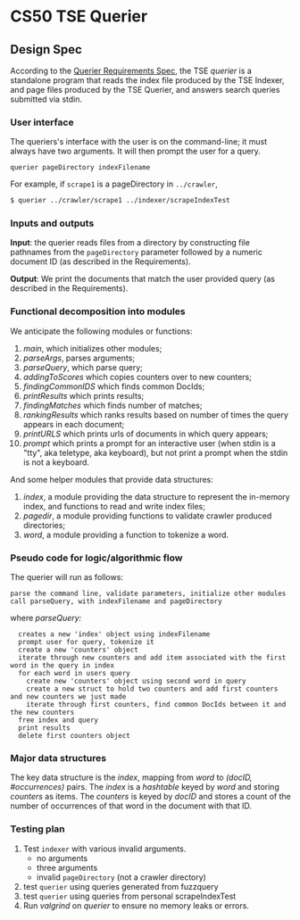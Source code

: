 # CS50 TSE Querier
## Design Spec

According to the [Querier Requirements Spec](REQUIREMENTS.md), the TSE *querier* is a standalone program that reads the index file produced by the TSE Indexer, and page files produced by the TSE Querier, and answers search queries submitted via stdin.

### User interface

The queriers's interface with the user is on the command-line; it must always have two arguments. It will then prompt the user for a query.

```
querier pageDirectory indexFilename
```

For example, if `scrape1` is a pageDirectory in `../crawler`,

``` bash
$ querier ../crawler/scrape1 ../indexer/scrapeIndexTest
```

### Inputs and outputs

**Input**: the querier reads files from a directory by constructing file pathnames from the `pageDirectory` parameter followed by a numeric document ID (as described in the Requirements).

**Output**: We print the documents that match the user provided query (as described in the Requirements).

### Functional decomposition into modules

We anticipate the following modules or functions:

 1. *main*, which initializes other modules;
 2. *parseArgs*, parses arguments;
 3. *parseQuery*, which parse query;
 4. *addingToScores* which copies counters over to new counters;
 5. *findingCommonIDS* which finds common DocIds;
 6. *printResults* which prints results;
 7. *findingMatches* which finds number of matches;
 8. *rankingResults* which ranks results based on number of times the query appears in each document;
 9. *printURLS* which prints urls of documents in which query appears;
 10. *prompt* which prints a prompt for an interactive user (when stdin is a "tty", aka teletype, aka keyboard), but not print a prompt when the stdin is not a keyboard.

And some helper modules that provide data structures:

 1. *index*, a module providing the data structure to represent the in-memory index, and functions to read and write index files;
 2. *pagedir*, a module providing functions to validate crawler produced directories;
 3. *word*, a module providing a function to tokenize a word.

### Pseudo code for logic/algorithmic flow

The querier will run as follows:

    parse the command line, validate parameters, initialize other modules
    call parseQuery, with indexFilename and pageDirectory

where *parseQuery:*

      creates a new 'index' object using indexFilename
      prompt user for query, tokenize it
      create a new 'counters' object
      iterate through new counters and add item associated with the first word in the query in index
      for each word in users query
        create new 'counters' object using second word in query
        create a new struct to hold two counters and add first counters and new counters we just made
        iterate through first counters, find common DocIds between it and the new counters
      free index and query
      print results 
      delete first counters object

### Major data structures

The key data structure is the *index*, mapping from *word* to *(docID, #occurrences)* pairs.
The *index* is a *hashtable* keyed by *word* and storing *counters* as items.
The *counters* is keyed by *docID* and stores a count of the number of occurrences of that word in the document with that ID. 

### Testing plan

1. Test `indexer` with various invalid arguments.
	* no arguments
	* three arguments 
	* invalid `pageDirectory` (not a crawler directory)
2. test `querier` using queries generated from fuzzquery
3. test `querier` using queries from personal scrapeIndexTest
4. Run *valgrind* on *querier* to ensure no memory leaks or errors.
